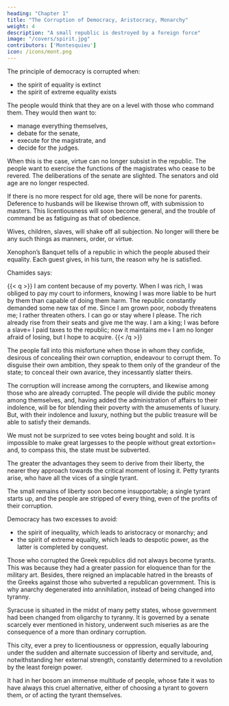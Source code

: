 ```yaml
---
heading: "Chapter 1"
title: "The Corruption of Democracy, Aristocracy, Monarchy"
weight: 4
description: "A small republic is destroyed by a foreign force"
image: "/covers/spirit.jpg"
contributors: ['Montesquieu']
icon: /icons/mont.png
---
```





The principle of democracy is corrupted when:
- the spirit of equality is extinct
- the spirit of extreme equality exists

The people would think that they are on a level with those who command them. They would then want to:
- manage everything themselves, 
- debate for the senate,
- execute for the magistrate, and
- decide for the judges.

When this is the case, virtue can no longer subsist in the republic. The people want to exercise the functions of the magistrates who cease to be revered. The deliberations of the senate are slighted. The senators and old age are no longer respected.

If there is no more respect for old age, there will be none for parents. Deference to husbands will be likewise thrown off, with submission to masters. This licentiousness will soon become general, and the trouble of command be as fatiguing as that of obedience.

Wives, children, slaves, will shake off all subjection. No longer will there be any such things as manners, order, or virtue.

Xenophon’s Banquet tells of a republic in which the people abused their equality. Each guest gives, in his turn, the reason why he is satisfied.

Chamides says:

{{< q >}}
I am content because of my poverty. When I was rich, I was obliged to pay my court to informers, knowing I was more liable to be hurt by them than capable of doing them harm. The republic constantly demanded some new tax of me. Since I am grown poor, nobody threatens me; I rather threaten others. I can go or stay where I please. The rich already rise from their seats and give me the way. I am a king; I was before a slave= I paid taxes to the republic; now it maintains me= I am no longer afraid of losing, but I hope to acquire.
{{< /q >}}

The people fall into this misfortune when those in whom they confide, desirous of concealing their own corruption, endeavour to corrupt them. To disguise their own ambition, they speak to them only of the grandeur of the state; to conceal their own avarice, they incessantly slatter theirs.

The corruption will increase among the corrupters, and likewise among those who are already corrupted. The people will divide the public money among themselves, and, having added the administration of affairs to their indolence, will be for blending their poverty with the amusements of luxury. But, with their indolence and luxury, nothing but the public treasure will be able to satisfy their demands.

We must not be surprized to see votes being bought and sold. It is impossible to make great largesses to the people without great extortion= and, to compass this, the state must be subverted. 

The greater the advantages they seem to derive from their liberty, the nearer they approach towards the critical moment of losing it. Petty tyrants arise, who have all the vices of a single tyrant.

The small remains of liberty soon become insupportable; a single tyrant starts up, and the people are stripped of every thing, even of the profits of their corruption.

Democracy has two excesses to avoid:
- the spirit of inequality, which leads to aristocracy or monarchy; and
- the spirit of extreme equality, which leads to despotic power, as the latter is completed by conquest.

Those who corrupted the Greek republics did not always become tyrants. This was because they had a greater passion for eloquence than for the military art. Besides, there reigned an implacable hatred in the breasts of the Greeks against those who subverted a republican government. This is why anarchy degenerated into annihilation, instead of being changed into tyranny.

Syracuse is situated in the midst of many petty states, whose government had been changed from oligarchy to tyranny. It is governed by a senate scarcely ever mentioned in history, underwent such miseries as are the consequence of a more than ordinary corruption. 

This city, ever a prey to licentiousness or oppression, equally labouring under the sudden and alternate succession of liberty and servitude, and, notwithstanding her external strength, constantly determined to a revolution by the least foreign power. 

It had in her bosom an immense multitude of people, whose fate it was to have always this cruel alternative, either of choosing a tyrant to govern them, or of acting the tyrant themselves. 
